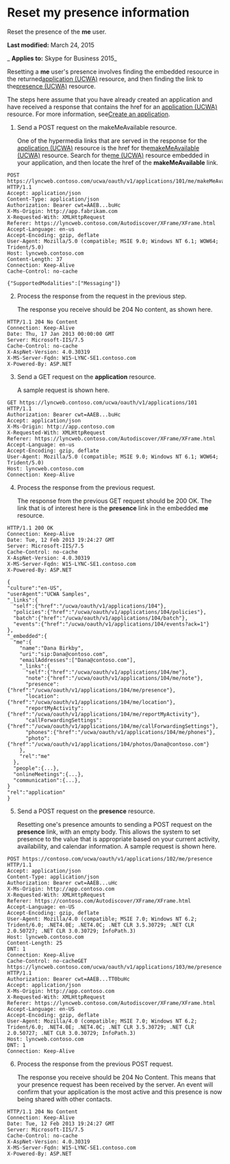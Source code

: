 
# Reset my presence information
Reset the presence of the  **me** user.

 **Last modified:** March 24, 2015

 _ **Applies to:** Skype for Business 2015_

Resetting a  **me** user's presence involves finding the embedded resource in the returned[application (UCWA)](application_ref.md) resource, and then finding the link to the[presence (UCWA)](presence_ref.md) resource.

The steps here assume that you have already created an application and have received a response that contains the href for an [application (UCWA)](application_ref.md) resource. For more information, see[Create an application](CreateAnApplication.md).

1. Send a POST request on the makeMeAvailable resource.
    
    One of the hypermedia links that are served in the response for the [application (UCWA)](application_ref.md) resource is the href for the[makeMeAvailable (UCWA)](makeMeAvailable_ref.md) resource. Search for the[me (UCWA)](me_ref.md) resource embedded in your application, and then locate the href of the **makeMeAvailable** link.
    


  ```
  POST https://lyncweb.contoso.com/ucwa/oauth/v1/applications/101/me/makeMeAvailable HTTP/1.1
Accept: application/json
Content-Type: application/json
Authorization: Bearer cwt=AAEB...buHc
X-Ms-Origin: http://app.fabrikam.com
X-Requested-With: XMLHttpRequest
Referer: https://lyncweb.contoso.com/Autodiscover/XFrame/XFrame.html
Accept-Language: en-us
Accept-Encoding: gzip, deflate
User-Agent: Mozilla/5.0 (compatible; MSIE 9.0; Windows NT 6.1; WOW64; Trident/5.0)
Host: lyncweb.contoso.com
Content-Length: 37
Connection: Keep-Alive
Cache-Control: no-cache

{"SupportedModalities":["Messaging"]}
  ```

2. Process the response from the request in the previous step.
    
    The response you receive should be 204 No content, as shown here.
    


  ```
  HTTP/1.1 204 No Content
Connection: Keep-Alive
Date: Thu, 17 Jan 2013 00:00:00 GMT
Server: Microsoft-IIS/7.5
Cache-Control: no-cache
X-AspNet-Version: 4.0.30319
X-MS-Server-Fqdn: W15-LYNC-SE1.contoso.com
X-Powered-By: ASP.NET
  ```

3. Send a GET request on the  **application** resource.
    
    A sample request is shown here.
    


  ```
  GET https://lyncweb.contoso.com/ucwa/oauth/v1/applications/101 HTTP/1.1
Authorization: Bearer cwt=AAEB...buHc
Accept: application/json
X-Ms-Origin: http://app.contoso.com
X-Requested-With: XMLHttpRequest
Referer: https://lyncweb.contoso.com/Autodiscover/XFrame/XFrame.html
Accept-Language: en-us
Accept-Encoding: gzip, deflate
User-Agent: Mozilla/5.0 (compatible; MSIE 9.0; Windows NT 6.1; WOW64; Trident/5.0)
Host: lyncweb.contoso.com
Connection: Keep-Alive

  ```

4. Process the response from the previous request.
    
    The response from the previous GET request should be 200 OK. The link that is of interest here is the  **presence** link in the embedded **me** resource.
    


  ```
  HTTP/1.1 200 OK
Connection: Keep-Alive
Date: Tue, 12 Feb 2013 19:24:27 GMT
Server: Microsoft-IIS/7.5
Cache-Control: no-cache
X-AspNet-Version: 4.0.30319
X-MS-Server-Fqdn: W15-LYNC-SE1.contoso.com
X-Powered-By: ASP.NET

{
  "culture":"en-US",
  "userAgent":"UCWA Samples",
  "_links":{
    "self":{"href":"/ucwa/oauth/v1/applications/104"},
    "policies":{"href":"/ucwa/oauth/v1/applications/104/policies"},
    "batch":{"href":"/ucwa/oauth/v1/applications/104/batch"},
    "events":{"href":"/ucwa/oauth/v1/applications/104/events?ack=1"}
  },
  "_embedded":{
    "me":{
      "name":"Dana Birkby",
      "uri":"sip:Dana@contoso.com",
      "emailAddresses":["Dana@contoso.com"],
      "_links":{
        "self":{"href":"/ucwa/oauth/v1/applications/104/me"},
        "note":{"href":"/ucwa/oauth/v1/applications/104/me/note"},
        "presence":{"href":"/ucwa/oauth/v1/applications/104/me/presence"},
        "location":{"href":"/ucwa/oauth/v1/applications/104/me/location"},
        "reportMyActivity":{"href":"/ucwa/oauth/v1/applications/104/me/reportMyActivity"},
        "callForwardingSettings":{"href":"/ucwa/oauth/v1/applications/104/me/callForwardingSettings"},
        "phones":{"href":"/ucwa/oauth/v1/applications/104/me/phones"},
        "photo":{"href":"/ucwa/oauth/v1/applications/104/photos/Dana@contoso.com"}
      },
      "rel":"me"
    },
    "people":{...},
    "onlineMeetings":{...},
    "communication":{...},
  }
  "rel":"application"
}
  ```

5. Send a POST request on the  **presence** resource.
    
    Resetting one's presence amounts to sending a POST request on the  **presence** link, with an empty body. This allows the system to set presence to the value that is appropriate based on your current activity, availability, and calendar information. A sample request is shown here.
    


  ```
  POST https://contoso.com/ucwa/oauth/v1/applications/102/me/presence HTTP/1.1
Accept: application/json
Content-Type: application/json
Authorization: Bearer cwt=AAEB...uHc
X-Ms-Origin: http://app.contoso.com
X-Requested-With: XMLHttpRequest
Referer: https://contoso.com/Autodiscover/XFrame/XFrame.html
Accept-Language: en-US
Accept-Encoding: gzip, deflate
User-Agent: Mozilla/4.0 (compatible; MSIE 7.0; Windows NT 6.2; Trident/6.0; .NET4.0E; .NET4.0C; .NET CLR 3.5.30729; .NET CLR 2.0.50727; .NET CLR 3.0.30729; InfoPath.3)
Host: lyncweb.contoso.com
Content-Length: 25
DNT: 1
Connection: Keep-Alive
Cache-Control: no-cacheGET https://lyncweb.contoso.com/ucwa/oauth/v1/applications/103/me/presence HTTP/1.1
Authorization: Bearer cwt=AAEB...TT0buHc
Accept: application/json
X-Ms-Origin: http://app.contoso.com
X-Requested-With: XMLHttpRequest
Referer: https://lyncweb.contoso.com/Autodiscover/XFrame/XFrame.html
Accept-Language: en-US
Accept-Encoding: gzip, deflate
User-Agent: Mozilla/4.0 (compatible; MSIE 7.0; Windows NT 6.2; Trident/6.0; .NET4.0E; .NET4.0C; .NET CLR 3.5.30729; .NET CLR 2.0.50727; .NET CLR 3.0.30729; InfoPath.3)
Host: lyncweb.contoso.com
DNT: 1
Connection: Keep-Alive
  ```

6. Process the response from the previous POST request.
    
    The response you receive should be 204 No Content. This means that your presence request has been received by the server. An event will confirm that your application is the most active and this presence is now being shared with other contacts.
    


  ```
  HTTP/1.1 204 No Content
Connection: Keep-Alive
Date: Tue, 12 Feb 2013 19:24:27 GMT
Server: Microsoft-IIS/7.5
Cache-Control: no-cache
X-AspNet-Version: 4.0.30319
X-MS-Server-Fqdn: W15-LYNC-SE1.contoso.com
X-Powered-By: ASP.NET

  ```

